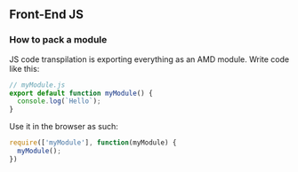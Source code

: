 ## Front-End JS
### How to pack a module
JS code transpilation is exporting everything as an AMD module.
Write code like this:
``` javascript
// myModule.js
export default function myModule() {
  console.log(`Hello`);
}
```

Use it in the browser as such:
``` javascript
require(['myModule'], function(myModule) {
  myModule();
})
```
